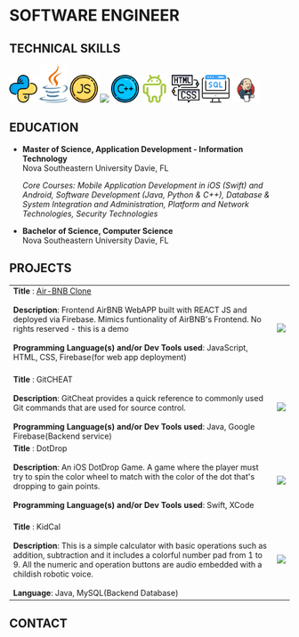 # SOFTWARE ENGINEER 

## TECHNICAL SKILLS

<img src="images/reshot-icon-python-L432GEZMNS.svg" width="10%"/> <img src="images/java.svg" width="10%"/> <img src="images/reshot-icon-javascript-QPKNA94BZV.svg" width="10%"/> <img src="https://github.com/user-attachments/assets/94a12613-3202-4d23-9c15-23fc1ab6ffd0" width="10%"/> <img src="images/reshot-icon-cpp-K2ZLQP3RH8.svg" width="10%"/> <img src="images/reshot-icon-android-PRH35EK6VU.svg" width="10%"/> <img src="images/reshot-icon-coding-html.svg" width="10%"/>  <img src="images/reshot-icon-sql-server-KM3FTNEQ9X.svg" width="10%"/> <img src="images/jenkins.png" width="10%"/> <br>

## EDUCATION
-  **Master of Science, Application Development - Information Technology**<br>
    Nova Southeastern University Davie, FL <br>

    _Core Courses: Mobile Application Development in iOS (Swift) and Android, Software Development (Java, Python & C++), Database & System Integration and Administration, Platform and Network Technologies, Security Technologies_ <br>

-  **Bachelor of Science, Computer Science** <br>
  Nova Southeastern University Davie, FL<br>


## PROJECTS

<table> 
    <tr>
        <td> 
            <strong>Title </strong>: <a href="https://airbnb-clone-ab2ce.web.app">Air-BNB Clone</a> <br><br>
            <strong>Description</strong>: Frontend AirBNB WebAPP built with REACT JS and deployed via Firebase. Mimics funtionality of AirBNB's Frontend. No rights reserved - this is a demo<br><br> 
            <strong>Programming Language(s) and/or Dev Tools used</strong>: JavaScript, HTML, CSS, Firebase(for web app deployment)<br><br>
        </td>
        <td>
            <p align="center">
                <img src="images/airBNBClone.gif" width="100%" />
            </p>
        </td>
    </tr>
    <tr>
        <td> 
            <strong>Title </strong>: GitCHEAT<br><br>
            <strong>Description</strong>: GitCheat provides a quick reference to commonly used Git commands that are used for source control.<br><br> 
            <strong>Programming Language(s) and/or Dev Tools used</strong>: Java, Google Firebase(Backend service)
        </td>
        <td>
            <p align="center">
                <img src="images/AndroidAppGitCheat.gif" />
            </p>
        </td>
    </tr>
    <tr>
        <td> 
            <strong>Title </strong>: DotDrop<br><br>
            <strong>Description</strong>: An iOS DotDrop Game. A game where the player must try to spin the color wheel to match with the color of the dot that's dropping to gain points.<br><br> 
            <strong>Programming Language(s) and/or Dev Tools used</strong>: Swift, XCode <br><br>
        </td>
        <td>
            <p align="center">
                <img src="images/SimulatorScreenRecordingDotDrop.gif" />
            </p>
        </td>
    </tr>
    <tr>
        <td> 
            <strong>Title </strong>: KidCal<br><br>
            <strong>Description</strong>: This is a simple calculator with basic operations such as addition, subtraction and it includes a colorful number pad from 1 to 9. All the numeric and operation buttons are audio embedded with a childish robotic voice. <br><br> 
            <strong>Language</strong>: Java, MySQL(Backend Database)
        </td>
        <td>
            <p align="center">
                <img src="images/AndroidAppKidCal.gif"/>
            </p>
        </td>
    </tr>
</table>

## CONTACT
